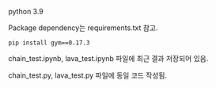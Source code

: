 python 3.9 <br/>

Package dependency는 requirements.txt 참고.


    pip install gym==0.17.3

chain_test.ipynb, lava_test.ipynb 파일에 최근 결과 저장되어 있음.

chain_test.py, lava_test.py 파일에 동일 코드 작성됨.